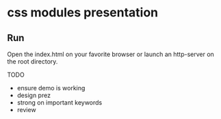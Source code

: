 # css modules presentation

## Run 

Open the index.html on your favorite browser or launch an http-server on the root directory.


TODO
- ensure demo is working
- design prez
- strong on important keywords
- review

